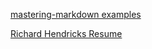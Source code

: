 [mastering-markdown examples](https://guides.github.com/features/mastering-markdown/#examples)

[Richard Hendricks Resume](https://github.com/mikepqr/resume.md/blob/main/resume.md)
